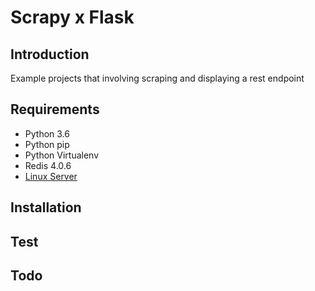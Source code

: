 # Scrapy x Flask

## Introduction

Example projects that involving scraping and displaying a rest endpoint


## Requirements

- Python 3.6
- Python pip
- Python Virtualenv
- Redis 4.0.6
- [Linux Server](https://www.digitalocean.com/?refcode=6b1c3b315e1e)

## Installation

## Test

## Todo
